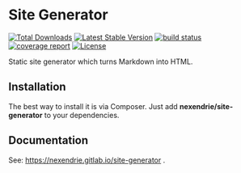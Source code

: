 Site Generator
==============

[![Total Downloads](https://poser.pugx.org/nexendrie/site-generator/downloads)](https://packagist.org/packages/nexendrie/site-generator) [![Latest Stable Version](https://poser.pugx.org/nexendrie/site-generator/v/stable)](https://gitlab.com/nexendrie/site-generator/-/releases) [![build status](https://gitlab.com/nexendrie/site-generator/badges/master/pipeline.svg?ignore_skipped=true)](https://gitlab.com/nexendrie/site-generator/-/commits/master) [![coverage report](https://gitlab.com/nexendrie/site-generator/badges/master/coverage.svg)](https://gitlab.com/nexendrie/site-generator/-/commits/master) [![License](https://poser.pugx.org/nexendrie/site-generator/license)](https://gitlab.com/nexendrie/site-generator/blob/master/LICENSE.md)

Static site generator which turns Markdown into HTML.

Installation
------------
The best way to install it is via Composer. Just add **nexendrie/site-generator** to your dependencies.

Documentation
-------------
See: https://nexendrie.gitlab.io/site-generator .
